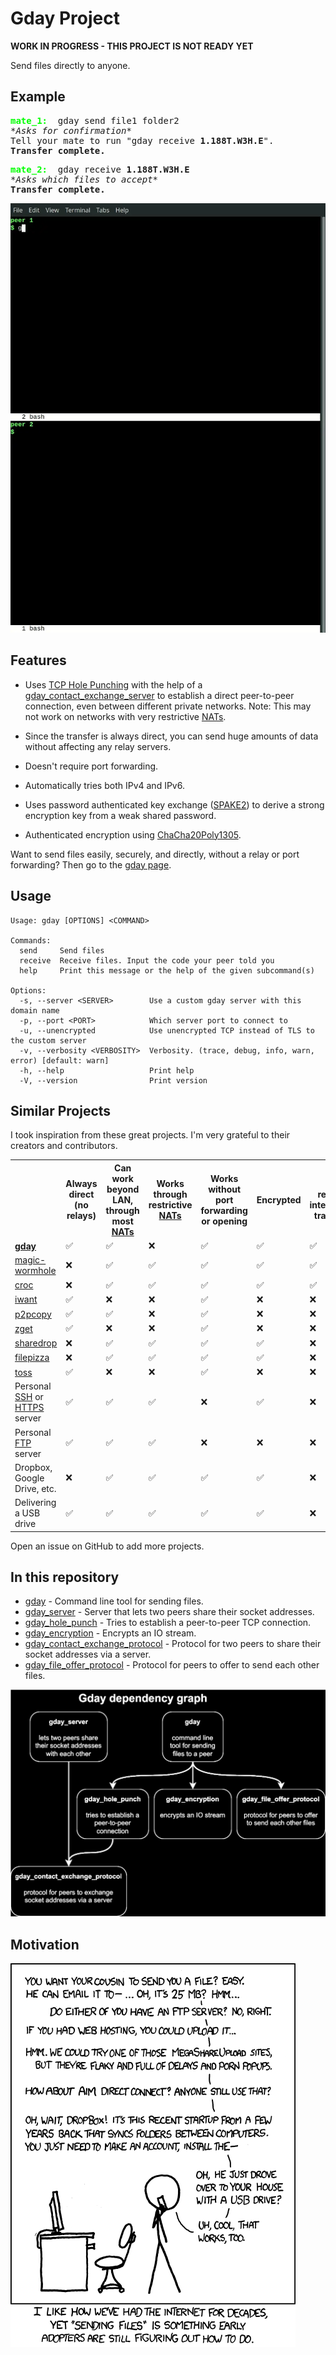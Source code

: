 # Gday Project

**WORK IN PROGRESS - THIS PROJECT IS NOT READY YET**

Send files directly to anyone.

## Example

<pre>
<b style="color:lime;">mate_1:</b>  gday send file1 folder2
<i>*Asks for confirmation*</i>
Tell your mate to run "gday receive <b>1.188T.W3H.E</b>".
<b>Transfer complete.</b>
</pre>

<pre>
<b style="color:lime;">mate_2:</b>  gday receive <b>1.188T.W3H.E</b>
<i>*Asks which files to accept*</i>
<b>Transfer complete.</b>
</pre>

![demo](/gday_demo.webp)

## Features

- Uses [TCP Hole Punching](https://bford.info/pub/net/p2pnat/)
with the help of a [gday_contact_exchange_server](/gday_contact_exchange_server/)
to establish a direct peer-to-peer connection,
even between different private networks.
Note: This may not work on networks with very restrictive [NATs](https://en.wikipedia.org/wiki/Network_address_translation).

- Since the transfer is always direct,
  you can send huge amounts of data without affecting any relay servers.

- Doesn't require port forwarding.

- Automatically tries both IPv4 and IPv6.

- Uses password authenticated key exchange ([SPAKE2](https://datatracker.ietf.org/doc/rfc9382/))
to derive a strong encryption key from a weak shared password.

- Authenticated encryption using [ChaCha20Poly1305](https://en.wikipedia.org/wiki/ChaCha20-Poly1305).

Want to send files easily, securely, and directly, without a relay or port forwarding?
Then go to the [gday page](gday/README.md).

## Usage
```
Usage: gday [OPTIONS] <COMMAND>

Commands:
  send     Send files
  receive  Receive files. Input the code your peer told you
  help     Print this message or the help of the given subcommand(s)

Options:
  -s, --server <SERVER>        Use a custom gday server with this domain name
  -p, --port <PORT>            Which server port to connect to
  -u, --unencrypted            Use unencrypted TCP instead of TLS to the custom server
  -v, --verbosity <VERBOSITY>  Verbosity. (trace, debug, info, warn, error) [default: warn]
  -h, --help                   Print help
  -V, --version                Print version
```

## Similar Projects

I took inspiration from these great projects.
I'm very grateful to their creators and contributors.

<table>
    <tr>
        <th></th>
        <th>Always direct (no relays)</th>
        <th>Can work beyond LAN, through most <a href="https://en.wikipedia.org/wiki/Network_address_translation">NATs</a></th>
        <th>Works through restrictive <a href="https://en.wikipedia.org/wiki/Network_address_translation">NATs</a></th>
        <th>Works without port forwarding or opening</th>
        <th>Encrypted</th>
        <th>Can resume interrupted transfers</th>
        <th>Free & open source</th>
    </tr>
    <tr>
        <td><strong><a href="https://github.com/manforowicz/gday">gday</a></strong></td>
        <td>✅</td>
        <td>✅</td>
        <td>❌</td>
        <td>✅</td>
        <td>✅</td>
        <td>✅</td>
        <td>✅</td>
    </tr>
    <tr>
        <td><a href="https://github.com/magic-wormhole/magic-wormhole">magic-wormhole</a></td>
        <td>❌</td>
        <td>✅</td>
        <td>✅</td>
        <td>✅</td>
        <td>✅</td>
        <td>✅</td>
        <td>✅</td>
    </tr>
    <tr>
        <td><a href="https://github.com/schollz/croc">croc</a></td>
        <td>❌</td>
        <td>✅</td>
        <td>✅</td>
        <td>✅</td>
        <td>✅</td>
        <td>✅</td>
        <td>✅</td>
    </tr>
    <tr>
        <td><a href="https://github.com/nirvik/iWant">iwant</a></td>
        <td>✅</td>
        <td>❌</td>
        <td>❌</td>
        <td>✅</td>
        <td>❌</td>
        <td>❌</td>
        <td>✅</td>
    </tr>
    <tr>
        <td><a href="https://github.com/psantosl/p2pcopy">p2pcopy</a></td>
        <td>✅</td>
        <td>✅</td>
        <td>❌</td>
        <td>✅</td>
        <td>❌</td>
        <td>❌</td>
        <td>✅</td>
    </tr>
    <tr>
        <td><a href="https://github.com/nils-werner/zget">zget</a></td>
        <td>✅</td>
        <td>❌</td>
        <td>❌</td>
        <td>✅</td>
        <td>❌</td>
        <td>❌</td>
        <td>✅</td>
    </tr>
    <tr>
        <td><a href="https://github.com/cowbell/sharedrop">sharedrop</a></td>
        <td>❌</td>
        <td>✅</td>
        <td>✅</td>
        <td>✅</td>
        <td>✅</td>
        <td>❌</td>
        <td>✅</td>
    </tr>
    <tr>
        <td><a href="https://github.com/kern/filepizza">filepizza</a></td>
        <td>❌</td>
        <td>✅</td>
        <td>✅</td>
        <td>✅</td>
        <td>✅</td>
        <td>❌</td>
        <td>✅</td>
    </tr>
    <tr>
        <td><a href="https://github.com/zerotier/toss">toss</a></td>
        <td>✅</td>
        <td>❌</td>
        <td>❌</td>
        <td>✅</td>
        <td>❌</td>
        <td>❌</td>
        <td>✅</td>
    </tr>
    <tr>
        <td>Personal <a href="https://en.wikipedia.org/wiki/Secure_Shell">SSH</a> or <a href="https://en.wikipedia.org/wiki/HTTPS">HTTPS</a> server</td>
        <td>✅</td>
        <td>✅</td>
        <td>✅</td>
        <td>❌</td>
        <td>✅</td>
        <td>❌</td>
        <td>✅</td>
    </tr>
    <tr>
        <td>Personal <a href="https://en.wikipedia.org/wiki/File_Transfer_Protocol">FTP</a> server</td>
        <td>✅</td>
        <td>✅</td>
        <td>✅</td>
        <td>❌</td>
        <td>❌</td>
        <td>❌</td>
        <td>✅</td>
    </tr>
    <tr>
        <td>Dropbox, Google Drive, etc.</td>
        <td>❌</td>
        <td>✅</td>
        <td>✅</td>
        <td>✅</td>
        <td>✅</td>
        <td>❌</td>
        <td>❌</td>
    </tr>
    <tr>
        <td>Delivering a USB drive</td>
        <td>✅</td>
        <td>✅</td>
        <td>✅</td>
        <td>✅</td>
        <td>✅</td>
        <td>❌</td>
        <td>❓</td>
    </tr>
</table>

Open an issue on GitHub to add more projects.

## In this repository

- [gday](/gday/) - Command line tool for sending files.
- [gday_server](/gday_server/) - Server that lets two peers share their socket addresses.
- [gday_hole_punch](/gday_hole_punch/) - Tries to establish a peer-to-peer TCP connection.
- [gday_encryption](/gday_encryption/) - Encrypts an IO stream.
- [gday_contact_exchange_protocol](/gday_contact_exchange_protocol/) - Protocol for two peers to share their socket
addresses via a server.
- [gday_file_offer_protocol](/gday_file_offer_protocol/) - Protocol for peers to offer to send each other files.

![gday crate dependency graph](/images/dependency_graph.svg)

## Motivation
![xkcd about sending files](/images/file_transfer.png)